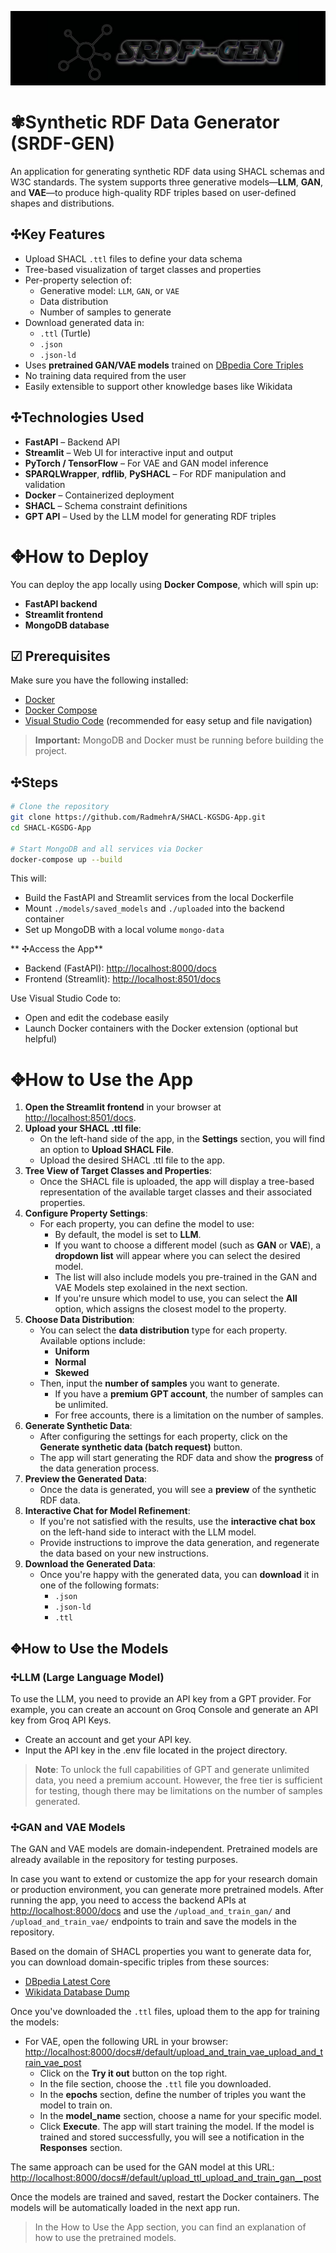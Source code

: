![App Screenshot](image.jpg)
# ✾Synthetic RDF Data Generator (SRDF-GEN)

An application for generating synthetic RDF data using SHACL schemas and W3C standards. 
The system supports three generative models—**LLM**, **GAN**, and **VAE**—to produce high-quality RDF triples based on user-defined shapes and distributions.

## ✣Key Features

- Upload SHACL `.ttl` files to define your data schema
- Tree-based visualization of target classes and properties
- Per-property selection of:
  - Generative model: `LLM`, `GAN`, or `VAE`
  - Data distribution
  - Number of samples to generate
- Download generated data in:
  - `.ttl` (Turtle)
  - `.json`
  - `.json-ld`
- Uses **pretrained GAN/VAE models** trained on [DBpedia Core Triples](https://databus.dbpedia.org/dbpedia/collections/latest-core)
- No training data required from the user
- Easily extensible to support other knowledge bases like Wikidata

## ✣Technologies Used

- **FastAPI** – Backend API
- **Streamlit** – Web UI for interactive input and output
- **PyTorch / TensorFlow** – For VAE and GAN model inference
- **SPARQLWrapper**, **rdflib**, **PySHACL** – For RDF manipulation and validation
- **Docker** – Containerized deployment
- **SHACL** – Schema constraint definitions
- **GPT API** – Used by the LLM model for generating RDF triples

# ✥How to Deploy

You can deploy the app locally using **Docker Compose**, which will spin up:

- **FastAPI backend**
- **Streamlit frontend**
- **MongoDB database**

## ☑︎ Prerequisites

Make sure you have the following installed:

- [Docker](https://docs.docker.com/get-docker/)
- [Docker Compose](https://docs.docker.com/compose/install/)
- [Visual Studio Code](https://code.visualstudio.com/) (recommended for easy setup and file navigation)

> **Important:** MongoDB and Docker must be running before building the project.

## ✣Steps

```bash
# Clone the repository
git clone https://github.com/RadmehrA/SHACL-KGSDG-App.git
cd SHACL-KGSDG-App

# Start MongoDB and all services via Docker
docker-compose up --build
```

This will:

- Build the FastAPI and Streamlit services from the local Dockerfile
- Mount `./models/saved_models` and `./uploaded` into the backend container
- Set up MongoDB with a local volume `mongo-data`

** ✣Access the App**
- Backend (FastAPI): [http://localhost:8000/docs](http://localhost:8000/docs)
- Frontend (Streamlit): [http://localhost:8501/docs](http://localhost:8501/docs)

Use Visual Studio Code to:

- Open and edit the codebase easily
- Launch Docker containers with the Docker extension (optional but helpful)

# ✥How to Use the App

1. **Open the Streamlit frontend** in your browser at [http://localhost:8501/docs](http://localhost:8501/docs).
2. **Upload your SHACL .ttl file**:
   - On the left-hand side of the app, in the **Settings** section, you will find an option to **Upload SHACL File**.
   - Upload the desired SHACL .ttl file to the app.
3. **Tree View of Target Classes and Properties**:
   - Once the SHACL file is uploaded, the app will display a tree-based representation of the available target classes and their associated properties.
4. **Configure Property Settings**:
   - For each property, you can define the model to use:
     - By default, the model is set to **LLM**.
     - If you want to choose a different model (such as **GAN** or **VAE**), a **dropdown list** will appear where you can select the desired model.
     - The list will also include models you pre-trained in the GAN and VAE Models step exolained in the next section.
     - If you're unsure which model to use, you can select the **All** option, which assigns the closest model to the property.
5. **Choose Data Distribution**:
   - You can select the **data distribution** type for each property. Available options include:
     - **Uniform**
     - **Normal**
     - **Skewed**
   - Then, input the **number of samples** you want to generate. 
     - If you have a **premium GPT account**, the number of samples can be unlimited. 
     - For free accounts, there is a limitation on the number of samples.
6. **Generate Synthetic Data**:
   - After configuring the settings for each property, click on the **Generate synthetic data (batch request)** button.
   - The app will start generating the RDF data and show the **progress** of the data generation process.
7. **Preview the Generated Data**:
   - Once the data is generated, you will see a **preview** of the synthetic RDF data.
8. **Interactive Chat for Model Refinement**:
   - If you're not satisfied with the results, use the **interactive chat box** on the left-hand side to interact with the LLM model.
   - Provide instructions to improve the data generation, and regenerate the data based on your new instructions.
9. **Download the Generated Data**:
   - Once you're happy with the generated data, you can **download** it in one of the following formats:
     - `.json`
     - `.json-ld`
     - `.ttl`

## ✥How to Use the Models

### ✣LLM (Large Language Model)

To use the LLM, you need to provide an API key from a GPT provider. For example, you can create an account on Groq Console and generate an API key from Groq API Keys.

- Create an account and get your API key.
- Input the API key in the .env file located in the project directory.

> **Note**: To unlock the full capabilities of GPT and generate unlimited data, you need a premium account. However, the free tier is sufficient for testing, though there may be limitations on the number of samples generated.

### ✣GAN and VAE Models

The GAN and VAE models are domain-independent. Pretrained models are already available in the repository for testing purposes.

In case you want to extend or customize the app for your research domain or production environment, you can generate more pretrained models. After running the app, you need to access the backend APIs at [http://localhost:8000/docs](http://localhost:8000/docs) and use the `/upload_and_train_gan/` and `/upload_and_train_vae/` endpoints to train and save the models in the repository.

Based on the domain of SHACL properties you want to generate data for, you can download domain-specific triples from these sources:

- [DBpedia Latest Core](https://databus.dbpedia.org/dbpedia/collections/latest-core)
- [Wikidata Database Dump](https://www.wikidata.org/wiki/Wikidata:Database_download)

Once you've downloaded the `.ttl` files, upload them to the app for training the models:

- For VAE, open the following URL in your browser: [http://localhost:8000/docs#/default/upload_and_train_vae_upload_and_train_vae_post](http://localhost:8000/docs#/default/upload_and_train_vae_upload_and_train_vae_post)
  - Click on the **Try it out** button on the top right.
  - In the file section, choose the `.ttl` file you downloaded.
  - In the **epochs** section, define the number of triples you want the model to train on.
  - In the **model_name** section, choose a name for your specific model.
  - Click **Execute**. The app will start training the model. If the model is trained and stored successfully, you will see a notification in the **Responses** section.

The same approach can be used for the GAN model at this URL: [http://localhost:8000/docs#/default/upload_ttl_upload_and_train_gan__post](http://localhost:8000/docs#/default/upload_ttl_upload_and_train_gan__post)

Once the models are trained and saved, restart the Docker containers. The models will be automatically loaded in the next app run.

> In the How to Use the App section, you can find an explanation of how to use the pretrained models.
